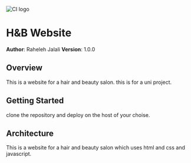 ![CI logo](https://codeinstitute.s3.amazonaws.com/fullstack/ci_logo_small.png)
# H&B Website

**Author**: Raheleh Jalali
**Version**: 1.0.0

## Overview

This is a website for a hair and beauty salon. this is for a uni project.

## Getting Started

clone the repository and deploy on the host of your choise.

## Architecture

This is a website for a hair and beauty salon which uses html and css and javascript.
